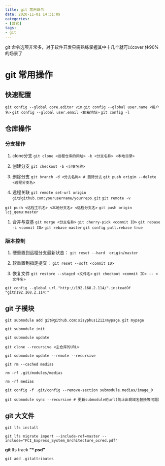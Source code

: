 ```yaml
---
title: git 常用命令
date: 2020-11-01 14:31:09
categories:
- [其它]
tags:
- git
---
```


git 命令选项非常多，对于软件开发只需熟练掌握其中十几个就可以cover 住90% 的场景了

# git 常用操作
## 快速配置
`git config --global core.editor vim`
`git config --global user.name <用户名>`
`git config --global user.email <邮箱地址>`
`git config -l`

## 仓库操作
### 分支操作
1. clone分支
`git clone <远程仓库的网址> -b <分支名称> <本地目录>`

1. 创建分支
`git checkout -b <分支名称>`

1. 删除分支
`git branch -d <分支名称> # 删除分支`
`git push origin --delete <远程分支名>`

1. 远程关联
`git remote set-url origin git@github.com:yourusername/yourrepo.git`
`git remote -v`

`git push <远程主机名> <本地分支名> <远程分支名>`
`git push origin lcj_qemu:master`

1. 合并与变基
`git merge <分支名称>`
`git cherry-pick <commit ID>`
`git rebase -i <commit ID>`
`git rebase master`
`git config pull.rebase true`

### 版本控制
1. 硬重置到远程分支最新状态：
`git reset --hard  origin/master`

1. 软重置到指定提交：
`git reset --soft <commit ID>`

1. 恢复文件
`git restore --staged <文件名>`
`git checkout <commit ID> -- <文件名>`

`git config --global url."http://192.168.2.114/".insteadOf "git@192.168.2.114:"`

## git 子模块
`git submodule add git@github.com:sisyphus1212/mypage.git mypage`

`git submodule init`

`git submodule update`

`git clone --recursive <主仓库的URL>`

`git submodule update --remote --recursive`

`git rm --cached medias`

`rm -rf .git/modules/medias`

`rm -rf medias`

`git config -f .git/config --remove-section submodule.medias/image_0`

`git submodule sync --recursive # 更新submodule的url(防止出现域名替换等问题）`

## git 大文件
`git lfs install`

`git lfs migrate import --include-ref=master --include="PCI_Express_System_Architecture_ocred.pdf"`

**git** lfs track **"*.psd"**

`git add .gitattributes`

